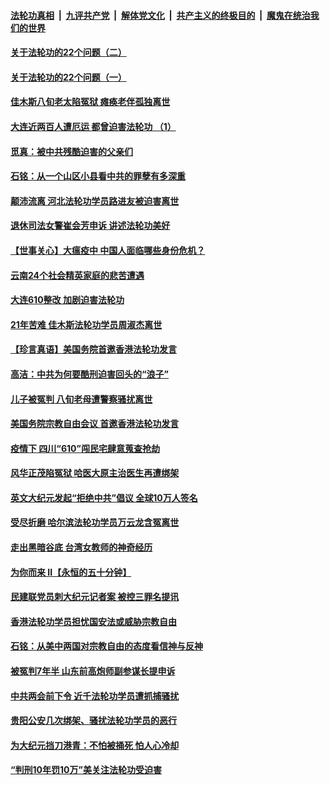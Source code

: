 ####  [法轮功真相](../../../../basic/blob/master/README.md?t=06232131) &nbsp;|&nbsp; [九评共产党](../../../../9ping.md/blob/master/README.md?t=06232131) &nbsp;|&nbsp; [解体党文化](../../../../jtdwh.md/blob/master/README.md?t=06232131)  &nbsp;|&nbsp; [共产主义的终极目的](../../../../gczydzjmd.md/blob/master/README.md?t=06232131) &nbsp;|&nbsp; [魔鬼在统治我们的世界](../../../../mgztzwmdsj.md/blob/master/README.md?t=06232131) 

#### [关于法轮功的22个问题（二）](../pages/prog424/a102877425.md?t=06232131) 

#### [关于法轮功的22个问题（一）](../pages/prog424/a102877409.md?t=06232131) 

#### [佳木斯八旬老太陷冤狱 瘫痪老伴孤独离世](../pages/prog424/a102877402.md?t=06232131) 

#### [大连近两百人遭厄运 都曾迫害法轮功 （1）](../pages/prog424/a102876534.md?t=06232131) 

#### [觅真：被中共残酷迫害的父亲们](../pages/prog424/a102876156.md?t=06232131) 

#### [石铭：从一个山区小县看中共的罪孽有多深重](../pages/prog424/a102876150.md?t=06232131) 

#### [颠沛流离 河北法轮功学员路进友被迫害离世](../pages/prog424/a102875543.md?t=06232131) 

#### [退休司法女警崔会芳申诉 讲述法轮功美好](../pages/prog424/a102875416.md?t=06232131) 

#### [【世事关心】大瘟疫中 中国人面临哪些身份危机？](../pages/prog424/a102874644.md?t=06232131) 

#### [云南24个社会精英家庭的悲苦遭遇](../pages/prog424/a102874714.md?t=06232131) 

#### [大连610整改 加剧迫害法轮功](../pages/prog424/a102874147.md?t=06232131) 

#### [21年苦难 佳木斯法轮功学员周淑杰离世](../pages/prog424/a102873864.md?t=06232131) 

#### [【珍言真语】美国务院首邀香港法轮功发言](../pages/prog424/a102872871.md?t=06232131) 

#### [高洁：中共为何要酷刑迫害回头的“浪子”](../pages/prog424/a102872551.md?t=06232131) 

#### [儿子被冤判 八旬老母遭警察骚扰离世](../pages/prog424/a102872174.md?t=06232131) 

#### [美国务院宗教自由会议 首邀香港法轮功发言](../pages/prog424/a102872317.md?t=06232131) 

#### [疫情下 四川“610”闯民宅肆意蒐查抢劫](../pages/prog424/a102872137.md?t=06232131) 

#### [风华正茂陷冤狱 哈医大原主治医生再遭绑架](../pages/prog424/a102872059.md?t=06232131) 

#### [英文大纪元发起“拒绝中共”倡议 全球10万人签名](../pages/prog424/a102871657.md?t=06232131) 

#### [受尽折磨 哈尔滨法轮功学员万云龙含冤离世](../pages/prog424/a102871320.md?t=06232131) 

#### [走出黑暗谷底 台湾女教师的神奇经历](../pages/prog424/a102871310.md?t=06232131) 

#### [为你而来 II【永恒的五十分钟】](../pages/prog424/a102865179.md?t=06232131) 

#### [民建联党员刺大纪元记者案 被控三罪名提讯](../pages/prog424/a102871169.md?t=06232131) 

#### [香港法轮功学员担忧国安法或威胁宗教自由](../pages/prog424/a102871017.md?t=06232131) 

#### [石铭：从美中两国对宗教自由的态度看信神与反神](../pages/prog424/a102870822.md?t=06232131) 

#### [被冤判7年半 山东前高炮师副参谋长提申诉](../pages/prog424/a102870742.md?t=06232131) 

#### [中共两会前下令 近千法轮功学员遭抓捕骚扰](../pages/prog424/a102870712.md?t=06232131) 

#### [贵阳公安几次绑架、骚扰法轮功学员的恶行](../pages/prog424/a102869179.md?t=06232131) 

#### [为大纪元挡刀港青：不怕被捅死 怕人心冷却](../pages/prog424/a102870231.md?t=06232131) 

#### [“判刑10年罚10万”美关注法轮功受迫害](../pages/prog424/a102870102.md?t=06232131) 


